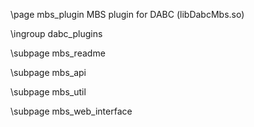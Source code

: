 \page mbs_plugin MBS plugin for DABC (libDabcMbs.so)

\ingroup dabc_plugins


\subpage mbs_readme <br>


\subpage mbs_api <br>


\subpage mbs_util <br>


\subpage mbs_web_interface <br>
